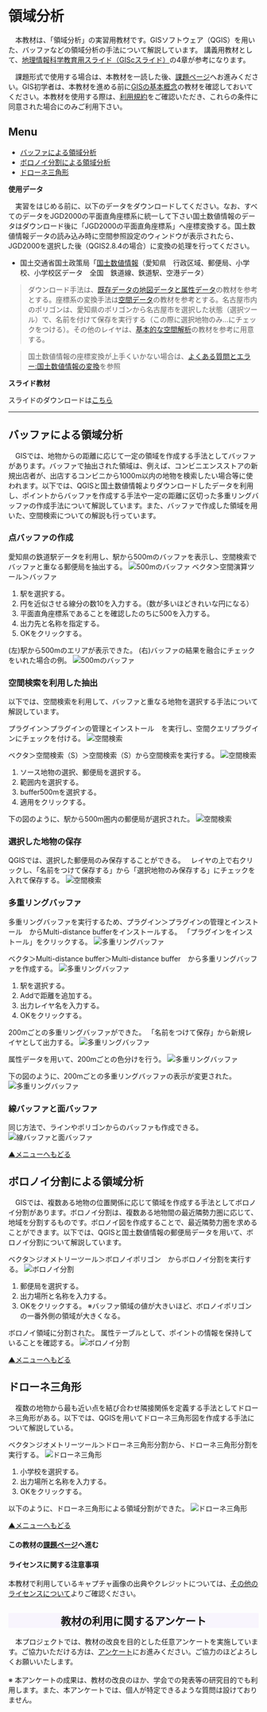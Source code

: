 # 領域分析
　本教材は、「領域分析」の実習用教材です。GISソフトウェア（QGIS）を用いた、バッファなどの領域分析の手法について解説しています。
講義用教材として、[地理情報科学教育用スライド（GIScスライド）]の4章が参考になります。

　課題形式で使用する場合は、本教材を一読した後、[課題ページ]へお進みください。GIS初学者は、本教材を進める前に[GISの基本概念]の教材を確認しておいてください。本教材を使用する際は、[利用規約]をご確認いただき、これらの条件に同意された場合にのみご利用下さい。

[地理情報科学教育用スライド（GIScスライド）]:http://curricula.csis.u-tokyo.ac.jp/slide/4.html
[利用規約]:../../../master/利用規約.md
[GISの基本概念]:../01_GISの基本概念/GISの基本概念.md

**Menu**
------
* [バッファによる領域分析](#バッファによる領域分析)
* [ボロノイ分割による領域分析](#ボロノイ分割による領域分析)
* [ドローネ三角形](#ドローネ三角形)

**使用データ**

　実習をはじめる前に、以下のデータをダウンロードしてください。なお、すべてのデータをJGD2000の平面直角座標系に統一して下さい国土数値情報のデータはダウンロード後に「JGD2000の平面直角座標系」へ座標変換する。国土数値情報データの読み込み時に空間参照設定のウィンドウが表示されたら、JGD2000を選択した後（QGIS2.8.4の場合）に変換の処理を行ってください。

* 国土交通省国土政策局「[国土数値情報]（愛知県　行政区域、郵便局、小学校、小学校区データ　全国　鉄道線、鉄道駅、空港データ）

>ダウンロード手法は、[既存データの地図データと属性データ]の教材を参考とする。座標系の変換手法は[空間データ]の教材を参考とする。名古屋市内のポリゴンは、愛知県のポリゴンから名古屋市を選択した状態（選択ツール）で、名前を付けて保存を実行する（この際に選択地物のみ...にチェックをつける）。その他のレイヤは、[基本的な空間解析]の教材を参考に用意する。

>国土数値情報の座標変換が上手くいかない場合は、[よくある質問とエラー:国土数値情報の変換](../よくある質問とエラー/よくある質問とエラー.md#国土数値情報の変換)を参照

[国土数値情報]:http://nlftp.mlit.go.jp/ksj/index.html

**スライド教材**

スライドのダウンロードは[こちら](https://raw.githubusercontent.com/yamauchi-inochu/demo/master/GIS%E3%82%AA%E3%83%BC%E3%83%97%E3%83%B3%E6%95%99%E6%9D%90/13_%E9%A0%98%E5%9F%9F%E5%88%86%E6%9E%90/%E9%A0%98%E5%9F%9F%E5%88%86%E6%9E%90.pptx)

---

## バッファによる領域分析
　GISでは、地物からの距離に応じて一定の領域を作成する手法としてバッファがあります。バッファで抽出された領域は、例えば、コンビニエンスストアの新規出店者が、出店するコンビニから1000m以内の地物を検索したい場合等に使われます。以下では、QGISと国土数値情報よりダウンロードしたデータを利用し、ポイントからバッファを作成する手法や一定の距離に区切った多重リングバッファの作成手法について解説しています。また、バッファで作成した領域を用いた、空間検索についての解説も行っています。

### 点バッファの作成
愛知県の鉄道駅データを利用し、駅から500mのバッファを表示し、空間検索でバッファと重なる郵便局を抽出する。
![500mのバッファ](pic/13pic_1.png)
ベクタ＞空間演算ツール＞バッファ
1. 駅を選択する。
2. 円を近似させる線分の数10を入力する。（数が多いほどきれいな円になる）
3. 平面直角座標系であることを確認したのちに500を入力する。
4. 出力先と名称を指定する。
5. OKをクリックする。

(左)駅から500mのエリアが表示できた。
(右)バッファの結果を融合にチェックをいれた場合の例。
![500mのバッファ](pic/13pic_2.png)

### 空間検索を利用した抽出
以下では、空間検索を利用して、バッファと重なる地物を選択する手法について解説しています。

プラグイン＞プラグインの管理とインストール　を実行し、空間クエリプラグインにチェックを付ける。
![空間検索](pic/13pic_3.png)

ベクタ＞空間検索（S）＞空間検索（S）から空間検索を実行する。
![空間検索](pic/13pic_4.png)
1. ソース地物の選択、郵便局を選択する。
2. 範囲内を選択する。
3. buffer500mを選択する。
4. 適用をクリックする。

下の図のように、駅から500m圏内の郵便局が選択された。
![空間検索](pic/13pic_5.png)

### 選択した地物の保存
QGISでは、選択した郵便局のみ保存することができる。  
レイヤの上で右クリックし、「名前をつけて保存する」から「選択地物のみ保存する」にチェックを入れて保存する。
![空間検索](pic/13pic_6.png)

### 多重リングバッファ
多重リングバッファを実行するため、プラグイン＞プラグインの管理とインストール　からMulti-distance bufferをインストールする。
「プラグインをインストール」をクリックする。
![多重リングバッファ](pic/13pic_7.png)

ベクタ＞Multi-distance buffer＞Multi-distance buffer　から多重リングバッファを作成する。
![多重リングバッファ](pic/13pic_8.png)
1. 駅を選択する。
2. Addで距離を追加する。
3. 出力レイヤ名を入力する。
4. OKをクリックする。

200mごとの多重リングバッファができた。
「名前をつけて保存」から新規レイヤとして出力する。
![多重リングバッファ](pic/13pic_9.png)

属性データを用いて、200mごとの色分けを行う。
![多重リングバッファ](pic/13pic_10.png)

下の図のように、200mごとの多重リングバッファの表示が変更された。  
![多重リングバッファ](pic/13pic_11.png)

### 線バッファと面バッファ
同じ方法で、ラインやポリゴンからのバッファも作成できる。
![線バッファと面バッファ](pic/13pic_12.png)

[▲メニューへもどる]

## ボロノイ分割による領域分析
　GISでは、複数ある地物の位置関係に応じて領域を作成する手法としてボロノイ分割があります。ボロノイ分割は、複数ある地物間の最近隣勢力圏に応じて、地域を分割するものです。ボロノイ図を作成することで、最近隣勢力圏を求めることができます。以下では、QGISと国土数値情報の郵便局データを用いて、ボロノイ分割について解説しています。

ベクタ＞ジオメトリーツール＞ボロノイポリゴン　からボロノイ分割を実行する。
![ボロノイ分割](pic/13pic_13.png)
1. 郵便局を選択する。  
2. 出力場所と名称を入力する。
3. OKをクリックする。
※バッファ領域の値が大きいほど、ボロノイポリゴンの一番外側の領域が大きくなる。

ボロノイ領域に分割された。
属性テーブルとして、ポイントの情報を保持していることを確認する。
![ボロノイ分割](pic/13pic_14.png)

[▲メニューへもどる]

## ドローネ三角形
　複数の地物から最も近い点を結び合わせ隣接関係を定義する手法としてドローネ三角形がある。以下では、QGISを用いてドローネ三角形図を作成する手法について解説している。

ベクタ＞ジオメトリーツール＞ドローネ三角形分割から、ドローネ三角形分割を実行する。
![ドローネ三角形](pic/13pic_16.png)
1. 小学校を選択する。
2. 出力場所と名称を入力する。
3. OKをクリックする。

以下のように、ドローネ三角形による領域分割ができた。
![ドローネ三角形](pic/13pic_17.png)

[▲メニューへもどる]

#### この教材の[課題ページ]へ進む

#### ライセンスに関する注意事項
本教材で利用しているキャプチャ画像の出典やクレジットについては、[その他のライセンスについて]よりご確認ください。

[▲メニューへもどる]:領域分析.md#menu
[その他のライセンスについて]:../その他のライセンスについて.md
[既存データの地図データと属性データ]:../07_既存データの地図データと属性データ/既存データの地図データと属性データ.md
[空間データ]:../08_空間データ/空間データ.md
[基本的な空間解析]:../13_基本的な空間解析/基本的な空間解析.md
[課題ページ]:../課題/課題ページ/領域分析.md
<h2 style="background-color:#F8F5FD;text-align:center;">教材の利用に関するアンケート</h2>　本プロジェクトでは、教材の改良を目的とした任意アンケートを実施しています。ご協力いただける方は、<a href="https://customform.jp/form/input/14328/">アンケート</a>にお進みください。ご協力のほどよろしくお願いいたします。<br><br>※ 本アンケートの成果は、教材の改良のほか、学会での発表等の研究目的でも利用します。また、本アンケートでは、個人が特定できるような質問は設けておりません。
